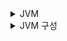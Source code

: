 <details>
<summary>JVM</summary>
<div markdown="1">

* 바이트 코드로 변환된 자바 프로그램을 실행하는 가상 머신
* JVM 자체는 지키도록 권장되는 specification, 실제로는 구현하기 나름
* JDK(Java Development Kit), JRE(Java Runtime Environment)와 한 세트, 별도로 설치하거나 그러지 않음
    * JDK: 개발을 위한 tool, 개발자가 사용
    * JRE: 자바 프로그램 실행을 위한 환경 제공
* 자바가 어느 환경에서든 실행될 수 있게 하는 핵심 기술(WORA - write once run anywhere)
    * C++의 경우, 실행되는 환경에 따라 컴파일되기 때문에 윈도우에서 컴파일한 결과물은 Linux에서 실행되지 않을 수 있음
    * 자바의 경우, 컴파일 시 바로 CPU가 실행할 수 있는 기계어로 변환되지 않고 우선적으로 JVM에 의해 바이트코드로 변환됨
    * JVM은 바이트코드를 CPU가 실행할 수 있는 기계어로 변환함
    * 이 과정을 통해 자바코드(바이트코드)는 JVM이 설치되어 있는 모든 환경에서 실행될 수 있음 - platform independent
    * 자바는 platform independent 하지만 JVM은 당연히 운영체제에 따라 여러가지 버전이 존재해야 함
* JVM은 메모리에서 돌아가고, 하나의 자바 프로세스 당 하나의 JVM이 존재
* JVM은 non-daemon thread가 모두 종료되면 메모리에서 사라짐
    * JVM daemon thread는 백그라운드에서 돌아가는 우선 순위가 낮은 스레드로, 사용자의 애플리케이션을 보조하는 역할을 수행
    * 대표적으로 GC
    * 일반 스레드가 모두 종료되면 JVM이 할당 해제되는 것과 함께 daemon thread는 강제로 종료됨

</div>
</details>

<details>
<summary>JVM 구성</summary>
<div markdown="1">

* Class Loader
    * 3가지 작업 수행 - Loading, Linking, Initialization
        * Loading - 컴파일한 바이트 코드(.class)를 읽고 아래(binary) 데이터를 생성해 Runtime Data Area의 method area에 저장함
            * load한 클래스와 근접 부모 클래스의 FQCN(Fully Qualified Class Name - 패키지 경로를 포함한 클래스 이름)
            * load한 클래스가 클래스, 인터페이스, enum 중 어떤 것인지에 대한 정보
            * 제어자, 변수, 메소드에 대한 정보
            * 3가지 class loader
                * Boostrap class loader
                    * 모든 class loader의 부모
                    * jre/lib/rt.jar(runtime java archive)에서 JVM을 구동하는데 필수적인 JDK 클래스 파일을 로딩함
                    * 네이티브 언어로 구현됨
                * Extension class loader
                    * jre/lib/ext의 클래스 파일을 로딩(TODO: 자세히 알아보기)
                * Application(System) class loader
                    * application classpath의 클래스 파일을 로딩함
                    * 간단히 말해서 개발자가 작성한 자바 코드의 클래스 파일을 로딩함
                * 4가지 Principle
                    * Delegate Hierarchy Principle
                        * 클래스 A를 로딩할 때, Application class loader에서 시작해 상위 class loader로 위임(Class -> Extension -> Bootstrap)
                        * 최상위 class loader부터 클래스를 찾음 -> BootStrap에서 못 찾으면 Extension으로, 없으면 Class로, 최하위에서도 못 찾으면 ClassNotFoundException
                        * Visibility, Uniquenessprinciple을 만족시키기 위함
                    * Visibility Principle - 상위 class loader는 하위 class loader가 load한 클래스를 볼 수 없음, 반대는 가능
                    * Uniqueness Principle - 상위 class loader가 load한 클래스를 하위 class loader가 중복으로 load 하지 말아야 함
                    * No Unloading Principle - class loader는 load한 클래스를 unload할 수 없음, 대신 현재 class loader를 없애고 새롭게 생성은 가능
    * Linking
        * 3가지 단계
            * Verification
                * .class 파일의 유효성을 확인함
                    * 코드가 Java Specification대로 작성되었는지?
                    * JVM Specification에 맞는 컴파일러에 의해 생성되었는지?
                * class load process 중 제일 많은 시간 소요
            * Preparation
                * static 변수를 위한 메모리 공간을 할당하고 기본 값으로 초기화함
                    * '기본 값'으로 초기화 함 -> static int a = 5;일때 5가 아니라 int의 기본 값인 0으로 초기화
            * Resolution
                * Symbolic reference를 method area에 있는 실제 주소로 변경
                    * Symbolic reference - .class 파일에서 참조하고 있는 클래스의 이름만을 지칭하는 것, JVM에 올라가면 단순히 이름만 지칭하고 있는 참조에서 참조하고 있는 객체의 주소값으로 변경
    * Initialization
        * static 변수가 코드에서 정의한 값으로 초기화되고, static{} 블록 안의 코드가 실행됨

* Runtime Data Area
    * Method Area
        * Runtime Constant Pool
            * string constant, numeric constant, class reference...
            * 런타임에 생성되는 static 상수 저장소
        * 메소드 정보(이름, 리턴 타입 등) + 코드
        * 멤버(필드) 변수
        * static 변수
        * JVM 안에서 공유됨
    * Heap
        * 런타임에 new 키워드로 생성된 객체 및 배열 저장
        * GC의 대상
        * JVM 안에서 공유됨
    * Stack
        * 각 메소드 호출 시 하나의 stack frame 할당됨
        * 메소드 안에서 선언되는 로컬 변수 저장
        * 메소드가 값을 리턴하거나(끝나거나) 예외가 발생할 때 stack frame 제거됨
        * 스레드 당 하나의 stack 할당
    * PC Register
        * context switch 발생 시, 어디까지 실행됐는지 process count를 저장
        * 스레드 당 하나 할당
    * Native Method Stack
        * native method 호출 시 사용되는 스택
        * native method
            * JVM이 동작하는 아키텍쳐에서 사용되는 언어로 작성된 메소드, 주로 C, C++

* Execution Engine
    * Interpreter
        * 바이트코드를 한 줄씩 읽고 기계어로 변환
        * 바이트코드 한 줄을 읽고 실행하는 건 빠르지만 전체를 읽고 실행하는 건 느림
        * 한 메소드가 여러번 호출될 경우, 매번 다시 읽고 실행하는 과정을 거침 -> JIT 컴파일러를 이용해 단점 보완
    * JIT Compiler
        * 특정 메소드가 반복적으로 호출되는 경우, 바이트코드를 컴파일해 native code로 변환함
        * 이후 반복적 호출에 native code를 실행시킴 -> interpreter가 바이트코드를 한 줄씩 읽는 것 보다 좋은 성능
        * 하지만 JIT Compiler가 바이트코드를 컴파일 하는 것보다 interpreter가 읽고 실행하는 경우가 빠른 경우가 있음 + native code는 cache에 저장됨(고비용)
        * 이런 경우, JIT Compiler는 메소드 호출 빈도를 확인하고, 일정 횟수 이상인 경우, 위 방법 사용 -> adaptive compiling
        * 4가지 구성
            * Intermediate Code Generator - intermediate code(바이트코드와 native code 사이?) 생성
            * Code Optimizer - 위에서 생성한 intermediate code optimize
            * Target Code Generator - intermediate code에서 native code 생성
            * Profiler - hotspot을 찾는 역할 수행(ex. 메소드가 여러번 호출되는 인스턴스 찾기)
    * GC
        * heap 영역에서 더 이상 사용하지 않는 객체를 메모리에서 할당 해제하는 역할 수행
        * mark and sweep 방식
            * stack 등에서 heap 영역에 생성된 객체의 레퍼런스 값을 가지고 있는데, 이를 이용해 레퍼런스 값이 가르키고 있는 객체를 마킹함
            * 마킹되지 않은 객체(unreachable)를 모두 heap 영역에서 제거
        * minor gc, major gc
            * minor gc
                * heap 공간은 eden, survivor0, survivor1, old generation으로 나뉨
                * 객체가 처음 생성될 때 age bit가 0으로 초기화되어 eden에 할당됨
                * eden 공간이 채워지면 minor gc가 동작하고, 살아남은 객체는 age bit가 1 더해져 survivor0으로 옮겨짐
                * 다시 eden 공간이 채워지면 minor gc가 동작, 살아남은 객체는 age bit가 1 더해져 survivor1로 옮겨짐 -> 0에서 1, 1에서 0, 즉 survivor 영역 중 하나는 반드시 비워진 상태
                * age bit가 특정 정도보다 커지면 해당 객체를 old generation으로 이동, old generation은 minor gc의 대상이 아님, 즉 상시 사용되는 객체를 저장함
            * major gc
                * old generation 영역이 채워지면 major gc 동작
                * old generation의 모든 객체를 대상으로 실행됨
                * 매우 비용이 큰 동작, 동작 시 모든 스레드가 정지함 -> stop the world
                * JVM을 튜닝할 때, major gc의 동작 빈도를 줄이고 minor gc가 자주 동작하도록 하는 경우가 많음
        * System.gc()로 직접 gc를 호출할 수 있지만 금기시 됨 -> 호출 시점에서 프로세스의 상태를 알 수 없음, 어떤 스레드에서 어떤 동작을 하는지는 매 순간 다르므로 직접 호출하는 건 위험함
</div>
</details>